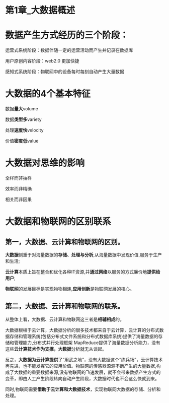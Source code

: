 # 第1章_大数据概述

# 数据产生方式经历的三个阶段：

运营式系统阶段：数据伴随一定的运营活动而产生并记录在数据库

用户原创内容阶段：web2.0 更加快捷

感知式系统阶段：物联网中的设备每时每刻自动产生大量数据


# 大数据的4个基本特征

数据**量大**volume

数据**类型多**variety

处理**速度快**velocity

价值**密度低**value


# 大数据对思维的影响

全样而非抽样

效率而非精确

相关而非因果


# 大数据和物联网的区别联系

## 第一，大数据、云计算和物联网的区别。

**大数据**侧重于对海量数据的**存储、处理与分析**,从海量数据中发现价值,服务于生产和生活;

**云计算**本质上旨在整合和优化各种IT资源,并**通过网络**以服务的方式廉价地**提供给用户**;

**物联网**的发展目标是实现物物相连,**应用创新**是物联网发展的核心。

## 第二，大数据、云计算和物联网的联系。

从整体上看，大数据、云计算和物联网这三者是**相辅相成**的。

大数据根植于云计算，大数据分析的很多技术都来自于云计算，云计算的分布式数据存储和管理系统(包括分布式文件系统和分布式数据库系统)提供了海量数据的存储和管理能力,分布式并行处理框架 MapReduce提供了海量数据分析能力，没有这些**云计算技术作为支撑，大数据**分析就无从谈起。

反之，**大数据为云计算提供**了“用武之地”，没有大数据这个“练兵场”，云计算技术再先进，也不能发挥它的应用价值。物联网的传感器源源不断产生的大量数据,构成了大数据的重要数据来源,没有物联网的飞速发展，就不会带来数据产生方式的变革，即由人工产生阶段转向自动产生阶段，大数据时代也不会这么快就到来。

同时,物联网需要**借助于云计算和大数据技术**，实现物联网大数据的存储、分析和处理。

